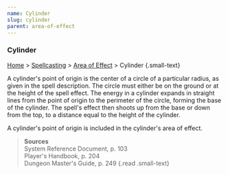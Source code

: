 ```yaml
---
name: Cylinder
slug: cylinder
parent: area-of-effect
---
```

### Cylinder
[Home](dm-operations-center) > [Spellcasting](spellcasting) > [Area of Effect](area-of-effect) > Cylinder {.small-text}

A cylinder's point of origin is the center of a circle of a particular radius, as given in the spell description. The circle must either be on the ground or at the height of the spell effect. The energy in a cylinder expands in straight lines from the point of origin to the perimeter of 
the circle, forming the base of the cylinder. The spell's effect then shoots up from the base or down from the top, to a distance equal to the height of the cylinder. 

A cylinder's point of origin is included in the cylinder's area of effect.

> **Sources** <br/>
> System Reference Document, p. 103<br/>
> Player's Handbook, p. 204<br/>
> Dungeon Master's Guide, p. 249
{.read .small-text}